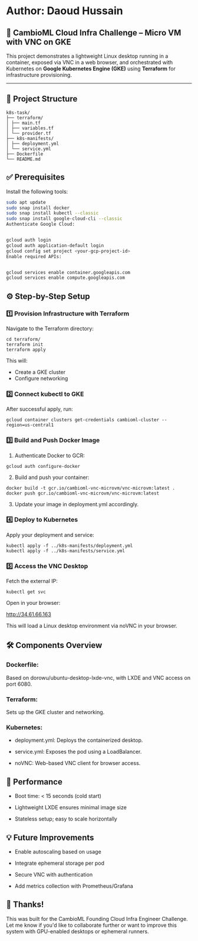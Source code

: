 # Author: Daoud Hussain

## 🧠 CambioML Cloud Infra Challenge – Micro VM with VNC on GKE

This project demonstrates a lightweight Linux desktop running in a container, exposed via VNC in a web browser, and orchestrated with Kubernetes on **Google Kubernetes Engine (GKE)** using **Terraform** for infrastructure provisioning.

---

## 📁 Project Structure

```
k8s-task/
├── terraform/ 
│ ├── main.tf
│ ├── variables.tf
│ └── provider.tf
├── k8s-manifests/
│ ├── deployment.yml
│ └── service.yml
├── Dockerfile 
└── README.md 
```

## ✅ Prerequisites

Install the following tools:

```bash
sudo apt update
sudo snap install docker
sudo snap install kubectl --classic
sudo snap install google-cloud-cli --classic
Authenticate Google Cloud:


gcloud auth login
gcloud auth application-default login
gcloud config set project <your-gcp-project-id>
Enable required APIs:


gcloud services enable container.googleapis.com
gcloud services enable compute.googleapis.com

```
## ⚙️ Step-by-Step Setup

### 1️⃣ Provision Infrastructure with Terraform
Navigate to the Terraform directory:
```
cd terraform/
terraform init
terraform apply
```

This will: 
- Create a GKE cluster
- Configure networking

### 2️⃣ Connect kubectl to GKE
After successful apply, run:

```
gcloud container clusters get-credentials cambioml-cluster --region=us-central1
```
### 3️⃣ Build and Push Docker Image
1. Authenticate Docker to GCR:

```
gcloud auth configure-docker
```
2. Build and push your container:

```
docker build -t gcr.io/cambioml-vnc-microvm/vnc-microvm:latest .
docker push gcr.io/cambioml-vnc-microvm/vnc-microvm:latest
```

3. Update your image in deployment.yml accordingly.

### 4️⃣ Deploy to Kubernetes

Apply your deployment and service:

```
kubectl apply -f ../k8s-manifests/deployment.yml
kubectl apply -f ../k8s-manifests/service.yml
```

### 5️⃣ Access the VNC Desktop
Fetch the external IP:

```
kubectl get svc
```
Open in your browser:

http://34.61.66.163

This will load a Linux desktop environment via noVNC in your browser.

## 🛠️ Components Overview

### Dockerfile: 
Based on dorowu/ubuntu-desktop-lxde-vnc, with LXDE and VNC access on port 6080.

### Terraform: 
Sets up the GKE cluster and networking.

### Kubernetes:

- deployment.yml: Deploys the containerized desktop.

- service.yml: Exposes the pod using a LoadBalancer.

- noVNC: Web-based VNC client for browser access.

## 🚀 Performance

- Boot time: < 15 seconds (cold start)

- Lightweight LXDE ensures minimal image size

- Stateless setup; easy to scale horizontally


## 💡 Future Improvements

- Enable autoscaling based on usage

- Integrate ephemeral storage per pod

- Secure VNC with authentication

- Add metrics collection with Prometheus/Grafana

## 🙌 Thanks!

This was built for the CambioML Founding Cloud Infra Engineer Challenge. Let me know if you'd like to collaborate further or want to improve this system with GPU-enabled desktops or ephemeral runners.